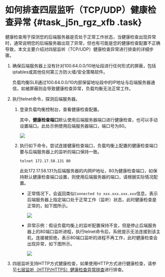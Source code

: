 # 如何排查四层监听（TCP/UDP）健康检查异常 {#task_j5n_rgz_xfb .task}

健康检查用于探测您的后端服务器是否处于正常工作状态，当健康检查出现异常时，通常说明您的后端服务器出现了异常，但也有可能是您的健康检查配置不正确导致，本文主要介绍对四层监听（TCP/UDP）健康检查异常进行排查的详细步骤。

1.  确保后端服务器上没有针对100.64.0.0/10地址段进行任何形式的屏蔽，包括iptables或其他任何第三方防火墙/安全策略软件。 

    负载均衡SLB通过100.64.0.0/10内部保留地址段中的IP地址与后端服务器通信，如被屏蔽则会导致健康检查异常，负载均衡无法正常工作。

2.  执行telnet命令，探测后端服务器。 
    1.  登录负载均衡控制台，查看健康检查配置。 

        其中，**健康检查端口**默认使用后端服务器端口进行健康检查，也可以手动设置端口。此处示例使用后端服务器端口，端口号为80。

        ![](http://static-aliyun-doc.oss-cn-hangzhou.aliyuncs.com/assets/img/65040/156108421433070_zh-CN.png)

    2.  执行如下命令，尝试连接健康检查端口，负载均衡上配置的健康检查端口要与后端服务器上的监听的端口保持一致。 

        `telnet 172.17.58.131 80`

        此处172.17.58.131为后端服务器的内网IP地址，80为健康检查端口，如保持默认健康检查端口设置，则使用后端服务器的端口，请根据实际情况配置。

        -   正常情况下，会返回类似`Connected to xxx.xxx.xxx.xxx`信息，表示后端服务器上指定端口处于正常工作（监听）状态，此时健康检查是正常的，如下图所示。

            ![](http://static-aliyun-doc.oss-cn-hangzhou.aliyuncs.com/assets/img/65040/156108421433071_zh-CN.png)

        -   异常示例：假设负载均衡上的监听配置保持不变，但是停止后端服务器上的80端口监听进程，执行telnet命令后，系统提示无法连接到该主机，连接被拒绝，表示80端口监听的进程不再工作，此时健康检查会出现异常，如下图所示。

            ![](http://static-aliyun-doc.oss-cn-hangzhou.aliyuncs.com/assets/img/65040/156108421433072_zh-CN.png)

3.  四层监听支持HTTP方式健康检查，如果使用HTTP方式进行健康检查，请参见[七层监听（HTTP/HTTPS）健康检查异常排查](intl.zh-CN/常见问题/如何排查七层监听（HTTP__HTTPS）健康检查异常.md#)进行排查。

